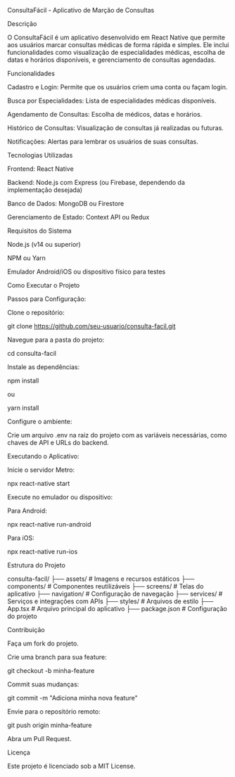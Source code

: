 ConsultaFácil - Aplicativo de Marção de Consultas

Descrição

O ConsultaFácil é um aplicativo desenvolvido em React Native que permite aos usuários marcar consultas médicas de forma rápida e simples. Ele inclui funcionalidades como visualização de especialidades médicas, escolha de datas e horários disponíveis, e gerenciamento de consultas agendadas.

Funcionalidades

Cadastro e Login: Permite que os usuários criem uma conta ou façam login.

Busca por Especialidades: Lista de especialidades médicas disponíveis.

Agendamento de Consultas: Escolha de médicos, datas e horários.

Histórico de Consultas: Visualização de consultas já realizadas ou futuras.

Notificações: Alertas para lembrar os usuários de suas consultas.

Tecnologias Utilizadas

Frontend: React Native

Backend: Node.js com Express (ou Firebase, dependendo da implementação desejada)

Banco de Dados: MongoDB ou Firestore

Gerenciamento de Estado: Context API ou Redux

Requisitos do Sistema

Node.js (v14 ou superior)

NPM ou Yarn

Emulador Android/iOS ou dispositivo físico para testes

Como Executar o Projeto

Passos para Configuração:

Clone o repositório:

git clone https://github.com/seu-usuario/consulta-facil.git

Navegue para a pasta do projeto:

cd consulta-facil

Instale as dependências:

npm install

ou

yarn install

Configure o ambiente:

Crie um arquivo .env na raiz do projeto com as variáveis necessárias, como chaves de API e URLs do backend.

Executando o Aplicativo:

Inicie o servidor Metro:

npx react-native start

Execute no emulador ou dispositivo:

Para Android:

npx react-native run-android

Para iOS:

npx react-native run-ios

Estrutura do Projeto

consulta-facil/
├── assets/         # Imagens e recursos estáticos
├── components/     # Componentes reutilizáveis
├── screens/        # Telas do aplicativo
├── navigation/     # Configuração de navegação
├── services/       # Serviços e integrações com APIs
├── styles/         # Arquivos de estilo
├── App.tsx         # Arquivo principal do aplicativo
├── package.json    # Configuração do projeto

Contribuição

Faça um fork do projeto.

Crie uma branch para sua feature:

git checkout -b minha-feature

Commit suas mudanças:

git commit -m "Adiciona minha nova feature"

Envie para o repositório remoto:

git push origin minha-feature

Abra um Pull Request.

Licença

Este projeto é licenciado sob a MIT License.
